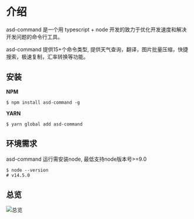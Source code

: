 # 介绍

asd-command 是一个用 typescript + node 开发的致力于优化开发速度和解决开发问题的命令行工具。  

asd-command 提供15+个命令类型, 提供天气查询，翻译，图片批量压缩，快捷搜索，极速复制，汇率转换等功能。


## 安装

**NPM**

```shell
$ npm install asd-command -g
```

**YARN**

```shell
$ yarn global add asd-command
```

## 环境需求

asd-command 运行需安装node,  最低支持node版本号>=9.0

```shell
$ node --version 
# v14.5.0
```

## 总览

![总览](/asd-command/all-info.png)

